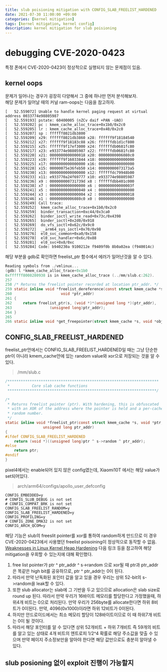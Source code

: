```yaml
---
title: slub poisioning mitigation with CONFIG_SLAB_FREELIST_HARDENED 
date: 2021-07-30 11:00:00 +09:00
categories: [kernel mitigation]
tags: [kernel mitigation, kernel config]
description: kernel mitigation for slub poisioning
---
```


# debugging CVE-2020-0423
특정 폰에서 CVE-2020-0423이 정상적으로 실행되지 않는 문제점이 있음. 

## kernel oops
문제가 일어나는 경우가 굉장히 다양해서 그 중에 하나만 먼저 분석해보자.   
해당 문제가 일어날 때의 커널 ram-oops는 다음을 참고하자.

```
[   52.559072] Unable to handle kernel paging request at virtual address 0033774e98805987
[   52.559193] pstate: 60400005 (nZCv daif +PAN -UAO)
[   52.559202] pc : kmem_cache_alloc_trace+0x1b0/0x2c0
[   52.559205] lr : kmem_cache_alloc_trace+0x40/0x2c0
[   52.559207] sp : ffffff8021db3800
[   52.559209] x29: ffffff8021db3860 x28: ffffff9f18184540 
[   52.559212] x27: ffffff9f18183c88 x26: ffffffdb1d1cf800 
[   52.559215] x25: ffffff9f17ef3000 x24: ffffffdb0681fc80 
[   52.559217] x23: e933774e98805987 x22: ffffffdb0681fc80 
[   52.559220] x21: 0000000000000018 x20: 00000000006080c0 
[   52.559223] x19: ffffff9f16033844 x18: 0000000000000000 
[   52.559225] x17: 0000000000000000 x16: 0000000000000000 
[   52.559228] x15: 00000075e36feb50 x14: 00000000073173a5 
[   52.559230] x13: 0000000000000000 x12: ffffffdc79948b00 
[   52.559233] x11: e933770a24f69777 x10: e933774e98805987 
[   52.559236] x9 : 000000000731739d x8 : ffffffdbb401c000 
[   52.559238] x7 : 0000000000000000 x6 : 000000000000003f 
[   52.559241] x5 : 0000000000000040 x4 : 0000000000000000 
[   52.559244] x3 : 0000000000000004 x2 : 0000000000000018 
[   52.559246] x1 : 00000000006080c0 x0 : 0000000000000000 
[   52.559249] Call trace:
[   52.559252]  kmem_cache_alloc_trace+0x1b0/0x2c0
[   52.559259]  binder_transaction+0xc44/0x3ca0
[   52.559262]  binder_ioctl_write_read+0x73c/0x4398
[   52.559265]  binder_ioctl+0x2d0/0x918
[   52.559269]  do_vfs_ioctl+0x62c/0x9c0
[   52.559272]  __arm64_sys_ioctl+0x70/0x98
[   52.559276]  el0_svc_common+0xa0/0x158
[   52.559278]  el0_svc_handler+0x6c/0x88
[   52.559281]  el0_svc+0x8/0xc
[   52.559284] Code: b940230a 9100212e f9409f0b 8b0a02ea (f940014c) 
```

해당 부분을 gdb로 확인하면 freelist_ptr 함수에서 에러가 일어난것을 알 수 있다.
```c
Reading symbols from ./vmlinux...
(gdb) l *kmem_cache_alloc_trace+0x1b0
0xffffff8008280938 is in kmem_cache_alloc_trace (../mm/slub.c:262).
257	
258	/* Returns the freelist pointer recorded at location ptr_addr. */
259	static inline void *freelist_dereference(const struct kmem_cache *s,
260						 void *ptr_addr)
261	{
262		return freelist_ptr(s, (void *)*(unsigned long *)(ptr_addr),
263				    (unsigned long)ptr_addr);
264	}
265	
266	static inline void *get_freepointer(struct kmem_cache *s, void *object)
```


##  CONFIG_SLAB_FREELIST_HARDENED

freelist_ptr안에서는 CONFIG_SLAB_FREELIST_HARDENED일 때는 그냥 단순한 ptr이 아니라 kmem_cache안에 있는 random value와 xor으로 저장되는 것을 알 수 있다.
>/mm/slub.c
```c
/********************************************************************
 * 			Core slab cache functions
 *******************************************************************/

/*
 * Returns freelist pointer (ptr). With hardening, this is obfuscated
 * with an XOR of the address where the pointer is held and a per-cache
 * random number.
 */
static inline void *freelist_ptr(const struct kmem_cache *s, void *ptr,
				 unsigned long ptr_addr)
{
#ifdef CONFIG_SLAB_FREELIST_HARDENED
	return (void *)((unsigned long)ptr ^ s->random ^ ptr_addr);
#else
	return ptr;
#endif
}
```

pixel4에서는 enable되어 있지 않은 config였는데, Xiaomi10T 에서는 해당 value가 set되어있다.

>arch/arm64/configs/apollo_user_defconfig
```
CONFIG_EMBEDDED=y
# CONFIG_SLUB_DEBUG is not set
# CONFIG_COMPAT_BRK is not set
CONFIG_SLAB_FREELIST_RANDOM=y
CONFIG_SLAB_FREELIST_HARDENED=y
CONFIG_PROFILING=y
# CONFIG_ZONE_DMA32 is not set
CONFIG_ARCH_QCOM=y
```

해당 기능은 slub의 freeslit pointer를 xor를 통하여 random하게 만드므로 이 경우 CVE-2020-0423에서 사용했던 freelist poisoining이 정상적으로 동작할 수 없음.   
[Weaknesses in Linux Kernel Heap Hardening](https://blog.infosectcbr.com.au/2020/03/weaknesses-in-linux-kernel-heap.html) 다음 링크 등을 참고하여 해당 mitigation을 우회할 수 있는지에 대해 확인했다. 

1. free list pointer가 ptr ^ ptr_addr ^ s->random 으로 xor될 때 ptr과 ptr_addr은 똑같은 high bit를 공유하므로, ptr ^ ptr_addr는 0이 된다. 
2. 따라서 만약 난독화된 포인터 값을 알고 있을 경우 우리는 상위 52-bit의 s->random을 leak할 수 있다.
3. 또한 slub allocator는 slab에 그 기반을 두고 있으므로 allocation은 slab size로 round up 된다. 따라서 만약 우리가 16바이트 메모리를 할당한다고 가정했을때, 하위4개 비트는 0으로 처리된다. 만약 우리가 256byte를 allocate한다면 하위 8비트가 0이된다. 만약, 4096(0x1000)이라면 하위 12비트가 0이된다. 
4. 하지만 안드로이드에서는 최소 메모리 할당이 128바이트이므로 이 때 하위7개 비트는 0이 될 것이다.
5. 따라서 해당 포인터를 알 수 있다면 상위 52개비트 + 하위 7개비트 즉 59개의 비트를 알고 있는 상태로 4개 비트의 엔트로피 1/2^4 확률로 해당 주소값을 맞출 수 있으며 만약 페이지 주소정보만을 알아야 한다면 해당 값만으로도 충분히 알아낼 수 있다. 


## slub posioning 없이 exploit 진행이 가능할지

